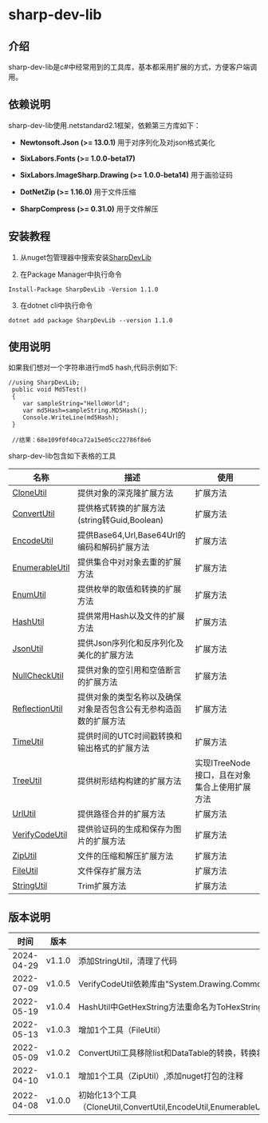 
# sharp-dev-lib
## 介绍
sharp-dev-lib是c#中经常用到的工具库，基本都采用扩展的方式，方便客户端调用。

## 依赖说明
sharp-dev-lib使用.netstandard2.1框架，依赖第三方库如下：

* **Newtonsoft.Json (>= 13.0.1)**
    用于对序列化及对json格式美化

* **SixLabors.Fonts (>= 1.0.0-beta17)**
* **SixLabors.ImageSharp.Drawing (>= 1.0.0-beta14)**
    用于画验证码

* **DotNetZip (>= 1.16.0)**
    用于文件压缩

* **SharpCompress (>= 0.31.0)**
    用于文件解压

## 安装教程

1. 从nuget包管理器中搜索安装[SharpDevLib](https://www.nuget.org/packages/SharpDevLib)

2. 在Package Manager中执行命令
```
Install-Package SharpDevLib -Version 1.1.0
```

3. 在dotnet cli中执行命令

```
dotnet add package SharpDevLib --version 1.1.0
```

## 使用说明
如果我们想对一个字符串进行md5 hash,代码示例如下:
```
//using SharpDevLib;
 public void Md5Test()
 {
    var sampleString="HelloWorld";
    var md5Hash=sampleString.MD5Hash();
    Console.WriteLine(md5Hash);
 }

 //结果：68e109f0f40ca72a15e05cc22786f8e6
```
sharp-dev-lib包含如下表格的工具

| 名称 |描述  |使用  |
| --- | --- | --- |
| [CloneUtil](https://github.com/yibei333/sharp-dev-lib/blob/master/src/SharpDevLib/Utils/CloneUtil.cs) |提供对象的深克隆扩展方法  |扩展方法  |
| [ConvertUtil](https://github.com/yibei333/sharp-dev-lib/blob/master/src/SharpDevLib/Utils/ConvertUtil.cs) |提供格式转换的扩展方法(string转Guid,Boolean)  |扩展方法  |
| [EncodeUtil](https://github.com/yibei333/sharp-dev-lib/blob/master/src/SharpDevLib/Utils/EncodeUtil.cs) |提供Base64,Url,Base64Url的编码和解码扩展方法  |扩展方法  |
| [EnumerableUtil](https://github.com/yibei333/sharp-dev-lib/blob/master/src/SharpDevLib/Utils/EnumerableUtil.cs) |提供集合中对对象去重的扩展方法  |扩展方法  |
| [EnumUtil](https://github.com/yibei333/sharp-dev-lib/blob/master/src/SharpDevLib/Utils/EnumUtil.cs) |提供枚举的取值和转换的扩展方法  |扩展方法  |
| [HashUtil](https://github.com/yibei333/sharp-dev-lib/blob/master/src/SharpDevLib/Utils/HashUtil.cs) |提供常用Hash以及文件的扩展方法  |扩展方法  |
| [JsonUtil](https://github.com/yibei333/sharp-dev-lib/blob/master/src/SharpDevLib/Utils/JsonUtil.cs) |提供Json序列化和反序列化及美化的扩展方法  |扩展方法  |
| [NullCheckUtil](https://github.com/yibei333/sharp-dev-lib/blob/master/src/SharpDevLib/Utils/NullCheckUtil.cs) |提供对象的空引用和空值断言的扩展方法  |扩展方法  |
| [ReflectionUtil](https://github.com/yibei333/sharp-dev-lib/blob/master/src/SharpDevLib/Utils/ReflectionUtil.cs) |提供对象的类型名称以及确保对象是否包含公有无参构造函数的扩展方法  |扩展方法  |
| [TimeUtil](https://github.com/yibei333/sharp-dev-lib/blob/master/src/SharpDevLib/Utils/TimeUtil.cs) |提供时间的UTC时间戳转换和输出格式的扩展方法  |扩展方法  |
| [TreeUtil](https://github.com/yibei333/sharp-dev-lib/blob/master/src/SharpDevLib/Utils/TreeUtil.cs) |提供树形结构构建的扩展方法  |实现ITreeNode接口，且在对象集合上使用扩展方法  |
| [UrlUtil](https://github.com/yibei333/sharp-dev-lib/blob/master/src/SharpDevLib/Utils/UrlUtil.cs) |提供路径合并的扩展方法  |扩展方法  |
| [VerifyCodeUtil](https://github.com/yibei333/sharp-dev-lib/blob/master/src/SharpDevLib/Utils/VerifyCodeUtil.cs) |提供验证码的生成和保存为图片的扩展方法  |扩展方法  |
| [ZipUtil](https://github.com/yibei333/sharp-dev-lib/blob/master/src/SharpDevLib/Utils/ZipUtil.cs) |文件的压缩和解压扩展方法  |扩展方法  |
| [FileUtil](https://github.com/yibei333/sharp-dev-lib/blob/master/src/SharpDevLib/Utils/FileUtil.cs) |文件保存扩展方法  |扩展方法  |
| [StringUtil](https://github.com/yibei333/sharp-dev-lib/blob/master/src/SharpDevLib/Utils/StringUtil.cs) |Trim扩展方法  |扩展方法  |

## 版本说明
| 时间 |版本  |描述  |
| --- | --- | --- |
| 2024-04-29 |v1.1.0 |添加StringUtil，清理了代码  |
| 2022-07-09 |v1.0.5 |VerifyCodeUtil依赖库由"System.Drawing.Common"变更为"SixLabors.ImageSharp"  |
| 2022-05-19 |v1.0.4 |HashUtil中GetHexString方法重命名为ToHexString，增加FromHexString方法  |
| 2022-05-13 |v1.0.3 |增加1个工具（FileUtil）  |
| 2022-05-09 |v1.0.2 |ConvertUtil工具移除list和DataTable的转换，转换将在SharpDevLib.Extensions包中体现  |
| 2022-04-10 |v1.0.1 |增加1个工具（ZipUtil）,添加nuget打包的注释  |
| 2022-04-08 |v1.0.0 |初始化13个工具（CloneUtil,ConvertUtil,EncodeUtil,EnumerableUtil,EnumUtil,HashUtil,JsonUtil,NullCheckUtil,ReflectionUtil,TimeUtil,TreeUtil,UrlUtil,VerifyCodeUtil）  |